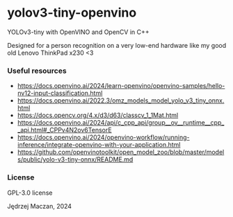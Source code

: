 # yolov3-tiny-openvino
YOLOv3-tiny with OpenVINO and OpenCV in C++

Designed for a person recognition on a very low-end hardware like my good old Lenovo ThinkPad x230 <3

### Useful resources
- https://docs.openvino.ai/2024/learn-openvino/openvino-samples/hello-nv12-input-classification.html
- https://docs.openvino.ai/2022.3/omz_models_model_yolo_v3_tiny_onnx.html
- https://docs.opencv.org/4.x/d3/d63/classcv_1_1Mat.html
- https://docs.openvino.ai/2024/api/c_cpp_api/group__ov__runtime__cpp__api.html#_CPPv4N2ov6TensorE
- https://docs.openvino.ai/2024/openvino-workflow/running-inference/integrate-openvino-with-your-application.html
- https://github.com/openvinotoolkit/open_model_zoo/blob/master/models/public/yolo-v3-tiny-onnx/README.md

### License
GPL-3.0 license 

Jędrzej Maczan, 2024